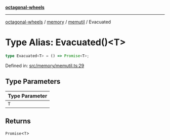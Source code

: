 [**octagonal-wheels**](../../../README.md)

***

[octagonal-wheels](../../../modules.md) / [memory](../../README.md) / [memutil](../README.md) / Evacuated

# Type Alias: Evacuated()\<T\>

```ts
type Evacuated<T> = () => Promise<T>;
```

Defined in: [src/memory/memutil.ts:29](https://github.com/vrtmrz/octagonal-wheels/blob/main/src/memory/memutil.ts#L29)

## Type Parameters

| Type Parameter |
| ------ |
| `T` |

## Returns

`Promise`\<`T`\>
